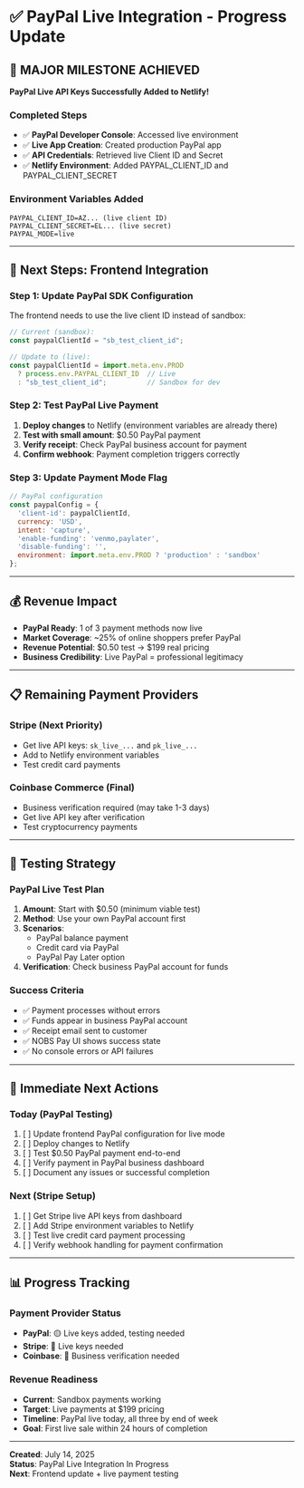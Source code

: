 # ✅ PayPal Live Integration - Progress Update

## 🎯 **MAJOR MILESTONE ACHIEVED**
**PayPal Live API Keys Successfully Added to Netlify!**

### **Completed Steps**
- ✅ **PayPal Developer Console**: Accessed live environment  
- ✅ **Live App Creation**: Created production PayPal app
- ✅ **API Credentials**: Retrieved live Client ID and Secret
- ✅ **Netlify Environment**: Added PAYPAL_CLIENT_ID and PAYPAL_CLIENT_SECRET

### **Environment Variables Added**
```env
PAYPAL_CLIENT_ID=AZ... (live client ID)
PAYPAL_CLIENT_SECRET=EL... (live secret)
PAYPAL_MODE=live
```

---

## 🔧 **Next Steps: Frontend Integration**

### **Step 1: Update PayPal SDK Configuration**
The frontend needs to use the live client ID instead of sandbox:

```javascript
// Current (sandbox):
const paypalClientId = "sb_test_client_id";

// Update to (live):
const paypalClientId = import.meta.env.PROD 
  ? process.env.PAYPAL_CLIENT_ID  // Live
  : "sb_test_client_id";          // Sandbox for dev
```

### **Step 2: Test PayPal Live Payment**
1. **Deploy changes** to Netlify (environment variables are already there)
2. **Test with small amount**: $0.50 PayPal payment
3. **Verify receipt**: Check PayPal business account for payment
4. **Confirm webhook**: Payment completion triggers correctly

### **Step 3: Update Payment Mode Flag**
```javascript
// PayPal configuration
const paypalConfig = {
  'client-id': paypalClientId,
  currency: 'USD',
  intent: 'capture',
  'enable-funding': 'venmo,paylater',
  'disable-funding': '', 
  environment: import.meta.env.PROD ? 'production' : 'sandbox'
};
```

---

## 💰 **Revenue Impact**
- **PayPal Ready**: 1 of 3 payment methods now live
- **Market Coverage**: ~25% of online shoppers prefer PayPal
- **Revenue Potential**: $0.50 test → $199 real pricing
- **Business Credibility**: Live PayPal = professional legitimacy

---

## 📋 **Remaining Payment Providers**

### **Stripe (Next Priority)**
- Get live API keys: `sk_live_...` and `pk_live_...`
- Add to Netlify environment variables
- Test credit card payments

### **Coinbase Commerce (Final)**
- Business verification required (may take 1-3 days)
- Get live API key after verification
- Test cryptocurrency payments

---

## 🚀 **Testing Strategy**

### **PayPal Live Test Plan**
1. **Amount**: Start with $0.50 (minimum viable test)
2. **Method**: Use your own PayPal account first
3. **Scenarios**: 
   - PayPal balance payment
   - Credit card via PayPal
   - PayPal Pay Later option
4. **Verification**: Check business PayPal account for funds

### **Success Criteria**
- ✅ Payment processes without errors
- ✅ Funds appear in business PayPal account  
- ✅ Receipt email sent to customer
- ✅ NOBS Pay UI shows success state
- ✅ No console errors or API failures

---

## 🎯 **Immediate Next Actions**

### **Today (PayPal Testing)**
1. [ ] Update frontend PayPal configuration for live mode
2. [ ] Deploy changes to Netlify
3. [ ] Test $0.50 PayPal payment end-to-end
4. [ ] Verify payment in PayPal business dashboard
5. [ ] Document any issues or successful completion

### **Next (Stripe Setup)**
1. [ ] Get Stripe live API keys from dashboard
2. [ ] Add Stripe environment variables to Netlify
3. [ ] Test live credit card payment processing
4. [ ] Verify webhook handling for payment confirmation

---

## 📊 **Progress Tracking**

### **Payment Provider Status**
- **PayPal**: 🟡 Live keys added, testing needed
- **Stripe**: 🔴 Live keys needed
- **Coinbase**: 🔴 Business verification needed

### **Revenue Readiness**
- **Current**: Sandbox payments working
- **Target**: Live payments at $199 pricing
- **Timeline**: PayPal live today, all three by end of week
- **Goal**: First live sale within 24 hours of completion

---

**Created**: July 14, 2025  
**Status**: PayPal Live Integration In Progress  
**Next**: Frontend update + live payment testing